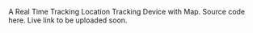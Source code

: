 A Real Time Tracking Location Tracking Device with Map.
Source code here.  Live link to be uploaded soon.
